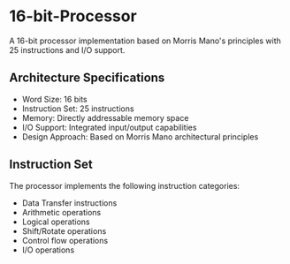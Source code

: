 # 16-bit-Processor

A 16-bit processor implementation based on Morris Mano's principles with 25 instructions and I/O support.

## Architecture Specifications
  - Word Size: 16 bits
  - Instruction Set: 25 instructions
  - Memory: Directly addressable memory space
  - I/O Support: Integrated input/output capabilities
  - Design Approach: Based on Morris Mano architectural principles

## Instruction Set
  The processor implements the following instruction categories:
  - Data Transfer instructions
  - Arithmetic operations
  - Logical operations
  - Shift/Rotate operations
  - Control flow operations
  - I/O operations
